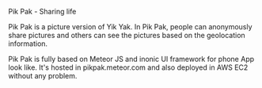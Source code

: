Pik Pak - Sharing life

Pik Pak is a picture version of Yik Yak. In Pik Pak, people can anonymously share pictures and others can see the pictures based on the geolocation information.

Pik Pak is fully based on Meteor JS and inonic UI framework for phone App look like. It's hosted in pikpak.meteor.com and also deployed in AWS EC2 without any problem.

